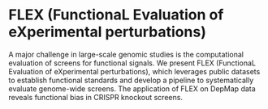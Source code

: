 # FLEX (FunctionaL Evaluation of eXperimental perturbations)

A major challenge in large-scale genomic studies is the computational evaluation of screens for functional signals. We present FLEX (FunctionaL Evaluation of eXperimental perturbations), which leverages public datasets to establish functional standards and develop a pipeline to systematically evaluate genome-wide screens. The application of FLEX on DepMap data reveals functional bias in CRISPR knockout screens.
